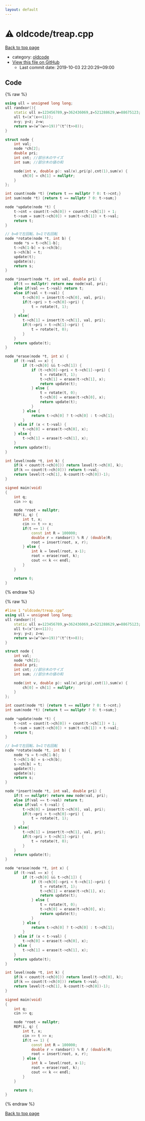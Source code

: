 ```yaml
---
layout: default
---
```


<!-- mathjax config similar to math.stackexchange -->
<script type="text/javascript" async
  src="https://cdnjs.cloudflare.com/ajax/libs/mathjax/2.7.5/MathJax.js?config=TeX-MML-AM_CHTML">
</script>
<script type="text/x-mathjax-config">
  MathJax.Hub.Config({
    TeX: { equationNumbers: { autoNumber: "AMS" }},
    tex2jax: {
      inlineMath: [ ['$','$'] ],
      processEscapes: true
    },
    "HTML-CSS": { matchFontHeight: false },
    displayAlign: "left",
    displayIndent: "2em"
  });
</script>

<script type="text/javascript" src="https://cdnjs.cloudflare.com/ajax/libs/jquery/3.4.1/jquery.min.js"></script>
<script src="https://cdn.jsdelivr.net/npm/jquery-balloon-js@1.1.2/jquery.balloon.min.js" integrity="sha256-ZEYs9VrgAeNuPvs15E39OsyOJaIkXEEt10fzxJ20+2I=" crossorigin="anonymous"></script>
<script type="text/javascript" src="../../assets/js/copy-button.js"></script>
<link rel="stylesheet" href="../../assets/css/copy-button.css" />


# :warning: oldcode/treap.cpp

<a href="../../index.html">Back to top page</a>

* category: <a href="../../index.html#bf50ccff88ac9b2562bee63cf804278c">oldcode</a>
* <a href="{{ site.github.repository_url }}/blob/master/oldcode/treap.cpp">View this file on GitHub</a>
    - Last commit date: 2019-10-03 22:20:29+09:00




## Code

<a id="unbundled"></a>
{% raw %}
```cpp
using ull = unsigned long long;
ull randxor(){
    static ull x=123456789,y=362436069,z=521288629,w=88675123;
    ull t=(x^(x<<11));
    x=y; y=z; z=w;
    return w=(w^(w>>19))^(t^(t>>8));
}

struct node {
    int val;
    node *ch[2];
    double pri;
    int cnt; //部分木のサイズ
    int sum; //部分木の値の和

    node(int v, double p): val(v),pri(p),cnt(1),sum(v) {
        ch[0] = ch[1] = nullptr;
    }
};

int count(node *t) {return t == nullptr ? 0: t->cnt;}
int sum(node *t) {return t == nullptr ? 0: t->sum;}

node *update(node *t) {
    t->cnt = count(t->ch[0]) + count(t->ch[1]) + 1;
    t->sum = sum(t->ch[0]) + sum(t->ch[1]) + t->val;
    return t;
}

// b=0で左回転、b=1で右回転
node *rotate(node *t, int b) {
    node *s = t->ch[1-b];
    t->ch[1-b] = s->ch[b];
    s->ch[b] = t;
    update(t);
    update(s);
    return s;
}

node *insert(node *t, int val, double pri) {
    if(t == nullptr) return new node(val, pri);
    else if(val == t->val) return t;
    else if(val < t->val) {
        t->ch[0] = insert(t->ch[0], val, pri);
        if(t->pri > t->ch[0]->pri) {
            t = rotate(t, 1);
        }
    } else{
        t->ch[1] = insert(t->ch[1], val, pri);
        if(t->pri > t->ch[1]->pri) {
            t = rotate(t, 0);
        }
    }
    return update(t);
}

node *erase(node *t, int x) {
    if (t->val == x) {
        if (t->ch[0] && t->ch[1]) {
            if (t->ch[0]->pri < t->ch[1]->pri) {
                t = rotate(t, 1);
                t->ch[1] = erase(t->ch[1], x);
                return update(t);
            } else {
                t = rotate(t, 0);
                t->ch[0] = erase(t->ch[0], x);
                return update(t);
            }
        } else {
            return t->ch[0] ? t->ch[0] : t->ch[1];
        }
    } else if (x < t->val) {
        t->ch[0] = erase(t->ch[0], x);
    } else {
        t->ch[1] = erase(t->ch[1], x);
    }
    return update(t);
}

int level(node *t, int k) {
    if(k < count(t->ch[0])) return level(t->ch[0], k);
    if(k == count(t->ch[0])) return t->val;
    return level(t->ch[1], k-count(t->ch[0])-1);
}

signed main(void)
{
    int q;
    cin >> q;

    node *root = nullptr;
    REP(i, q) {
        int t, x;
        cin >> t >> x;
        if(t == 1) {
            const int R = 100000;
            double r = randxor() % R / (double)R;
            root = insert(root, x, r);
        } else {
            int k = level(root, x-1);
            root = erase(root, k);
            cout << k << endl;
        }
    }

    return 0;
}
```
{% endraw %}

<a id="bundled"></a>
{% raw %}
```cpp
#line 1 "oldcode/treap.cpp"
using ull = unsigned long long;
ull randxor(){
    static ull x=123456789,y=362436069,z=521288629,w=88675123;
    ull t=(x^(x<<11));
    x=y; y=z; z=w;
    return w=(w^(w>>19))^(t^(t>>8));
}

struct node {
    int val;
    node *ch[2];
    double pri;
    int cnt; //部分木のサイズ
    int sum; //部分木の値の和

    node(int v, double p): val(v),pri(p),cnt(1),sum(v) {
        ch[0] = ch[1] = nullptr;
    }
};

int count(node *t) {return t == nullptr ? 0: t->cnt;}
int sum(node *t) {return t == nullptr ? 0: t->sum;}

node *update(node *t) {
    t->cnt = count(t->ch[0]) + count(t->ch[1]) + 1;
    t->sum = sum(t->ch[0]) + sum(t->ch[1]) + t->val;
    return t;
}

// b=0で左回転、b=1で右回転
node *rotate(node *t, int b) {
    node *s = t->ch[1-b];
    t->ch[1-b] = s->ch[b];
    s->ch[b] = t;
    update(t);
    update(s);
    return s;
}

node *insert(node *t, int val, double pri) {
    if(t == nullptr) return new node(val, pri);
    else if(val == t->val) return t;
    else if(val < t->val) {
        t->ch[0] = insert(t->ch[0], val, pri);
        if(t->pri > t->ch[0]->pri) {
            t = rotate(t, 1);
        }
    } else{
        t->ch[1] = insert(t->ch[1], val, pri);
        if(t->pri > t->ch[1]->pri) {
            t = rotate(t, 0);
        }
    }
    return update(t);
}

node *erase(node *t, int x) {
    if (t->val == x) {
        if (t->ch[0] && t->ch[1]) {
            if (t->ch[0]->pri < t->ch[1]->pri) {
                t = rotate(t, 1);
                t->ch[1] = erase(t->ch[1], x);
                return update(t);
            } else {
                t = rotate(t, 0);
                t->ch[0] = erase(t->ch[0], x);
                return update(t);
            }
        } else {
            return t->ch[0] ? t->ch[0] : t->ch[1];
        }
    } else if (x < t->val) {
        t->ch[0] = erase(t->ch[0], x);
    } else {
        t->ch[1] = erase(t->ch[1], x);
    }
    return update(t);
}

int level(node *t, int k) {
    if(k < count(t->ch[0])) return level(t->ch[0], k);
    if(k == count(t->ch[0])) return t->val;
    return level(t->ch[1], k-count(t->ch[0])-1);
}

signed main(void)
{
    int q;
    cin >> q;

    node *root = nullptr;
    REP(i, q) {
        int t, x;
        cin >> t >> x;
        if(t == 1) {
            const int R = 100000;
            double r = randxor() % R / (double)R;
            root = insert(root, x, r);
        } else {
            int k = level(root, x-1);
            root = erase(root, k);
            cout << k << endl;
        }
    }

    return 0;
}
```
{% endraw %}

<a href="../../index.html">Back to top page</a>

